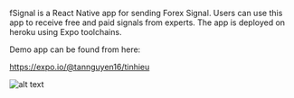 fSignal is a React Native app for sending Forex Signal. Users can use this app to receive free and paid signals from experts. 
The app is deployed on heroku using Expo toolchains.

Demo app can be found from here:

https://expo.io/@tannguyen16/tinhieu

![alt text](https://raw.githubusercontent.com/tannguyen16/react-native-signal/master/src/images/expo.jpg)
